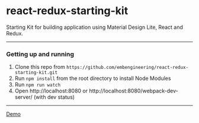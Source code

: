 react-redux-starting-kit
============

Starting Kit for building application using Material Design Lite, React and Redux.

---

### Getting up and running

1. Clone this repo from `https://github.com/embengineering/react-redux-starting-kit.git`
2. Run `npm install` from the root directory to install Node Modules
3. Run `npm run watch`
4. Open http://localhost:8080 or http://localhost:8080/webpack-dev-server/ (with dev status)

---

[Demo](http://embengineering.github.io/react-redux-starting-kit)
